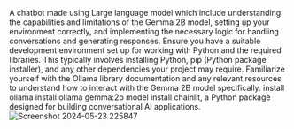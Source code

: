 A chatbot made using Large language model which include understanding the capabilities and limitations of the Gemma 2B model, setting up your environment correctly, and implementing the necessary logic for handling conversations and generating responses.
Ensure you have a suitable development environment set up for working with Python and the required libraries. This typically involves installing Python, pip (Python package installer), and any other dependencies your project may require.
Familiarize yourself with the Ollama library documentation and any relevant resources to understand how to interact with the Gemma 2B model specifically.
install ollama 
install ollama gemma:2b model
install chainlit, a Python package designed for building conversational AI applications.
![Screenshot 2024-05-23 225847](https://github.com/hardikrai1229/Chatbot/assets/135652014/71cbd71e-0cbb-49ff-98d9-c4b07c65c768)
